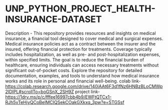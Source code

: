 # UNP_PYTHON_PROJECT_HEALTH-INSURANCE-DATASET
Description - This repository provides resources and insights on medical insurance, a financial tool designed to cover medical and surgical expenses. Medical insurance policies act as a contract between the insurer and the insured, offering financial protection for treatments. Coverage typically includes hospitalization, as well as pre- and post-hospitalization expenses, within specified limits. The goal is to reduce the financial burden of healthcare, ensuring individuals can access necessary treatments without significant out-of-pocket costs. Explore the repository for detailed documentation, examples, and tools to understand how medical insurance works and its role in personal and financial well-being.
colab link- https://colab.research.google.com/drive/140iAAt6F3d1fNz6HNBzBLoCMWp2IDIPL#scrollTo=boGSnX_2SH9Z
project link-
https://1drv.ms/p/c/fffee16997cbb4b9/EWFtQTCx1-RJh5vTeHiyQCoBeIMCIQSekCOakGXkxq_3pw?e=STGSsf
